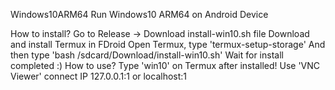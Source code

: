 Windows10ARM64
Run Windows10 ARM64 on Android Device

How to install?
Go to Release -> Download install-win10.sh file
Download and install Termux in FDroid
Open Termux, type 'termux-setup-storage'
And then type 'bash /sdcard/Download/install-win10.sh'
Wait for install completed :)
How to use?
Type 'win10' on Termux after installed!
Use 'VNC Viewer' connect IP 127.0.0.1:1 or localhost:1
